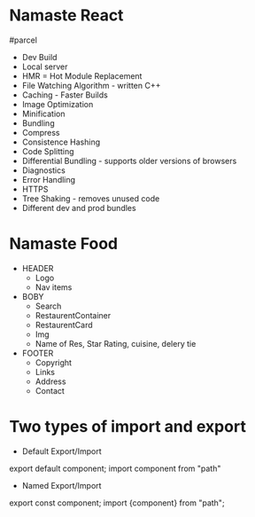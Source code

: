 # Namaste React

#parcel

- Dev Build
- Local server
- HMR = Hot Module Replacement
- File Watching Algorithm - written C++
- Caching - Faster Builds
- Image Optimization
- Minification
- Bundling
- Compress
- Consistence Hashing
- Code Splitting
- Differential Bundling - supports older versions of browsers
- Diagnostics
- Error Handling
- HTTPS
- Tree Shaking - removes unused code
- Different dev and prod bundles

# Namaste Food

- HEADER
  - Logo
  - Nav items
- BOBY
  - Search
  - RestaurentContainer
  - RestaurentCard
  - Img
  - Name of Res, Star Rating, cuisine, delery tie
- FOOTER
  - Copyright
  - Links
  - Address
  - Contact

# Two types of import and export

- Default Export/Import

export default component;
import component from "path"

- Named Export/Import

export const component;
import {component} from "path";
